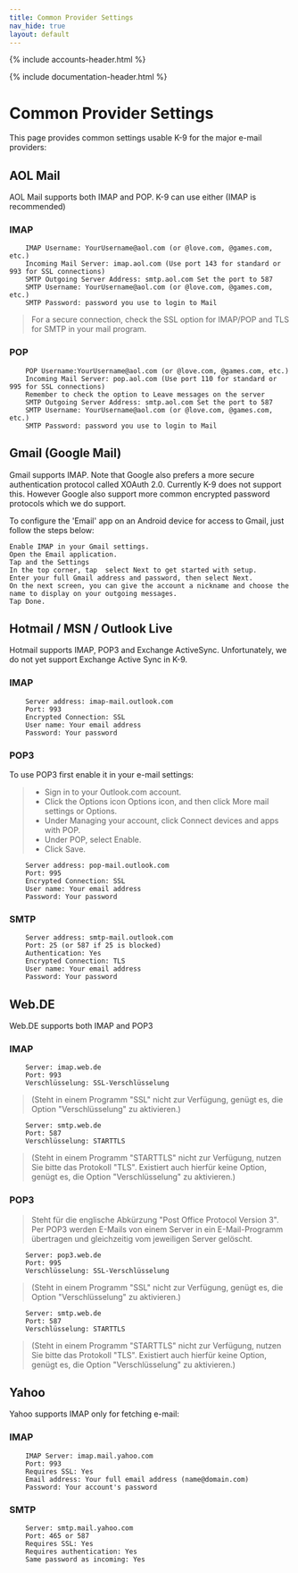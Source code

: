 ```yaml
---
title: Common Provider Settings 
nav_hide: true 
layout: default
---
```


{% include accounts-header.html %}

{% include documentation-header.html %}

# Common Provider Settings 

This page provides common settings usable K-9 for the major e-mail providers:

## AOL Mail

AOL Mail supports both IMAP and POP. K-9 can use either (IMAP is recommended)

### IMAP

        IMAP Username: YourUsername@aol.com (or @love.com, @games.com, etc.)
        Incoming Mail Server: imap.aol.com (Use port 143 for standard or 993 for SSL connections)
        SMTP Outgoing Server Address: smtp.aol.com Set the port to 587
        SMTP Username: YourUsername@aol.com (or @love.com, @games.com, etc.)
        SMTP Password: password you use to login to Mail 

> For a secure connection, check the SSL option for IMAP/POP and TLS for SMTP in your mail program.

### POP

        POP Username:YourUsername@aol.com (or @love.com, @games.com, etc.)
        Incoming Mail Server: pop.aol.com (Use port 110 for standard or 995 for SSL connections)
        Remember to check the option to Leave messages on the server 
        SMTP Outgoing Server Address: smtp.aol.com Set the port to 587
        SMTP Username: YourUsername@aol.com (or @love.com, @games.com, etc.)
        SMTP Password: password you use to login to Mail 

## Gmail (Google Mail)

Gmail supports IMAP. Note that Google also prefers a more secure authentication protocol called XOAuth 2.0. 
Currently K-9 does not support this. However Google also support more common encrypted password protocols 
which we do support.

To configure the 'Email' app on an Android device for access to Gmail, just follow the steps below:

    Enable IMAP in your Gmail settings.
    Open the Email application.
    Tap and the Settings
    In the top corner, tap  select Next to get started with setup.
    Enter your full Gmail address and password, then select Next.
    On the next screen, you can give the account a nickname and choose the name to display on your outgoing messages. 
    Tap Done.

## Hotmail / MSN / Outlook Live

Hotmail supports IMAP, POP3 and Exchange ActiveSync. Unfortunately, we do not yet support Exchange Active Sync in K-9. 

### IMAP

        Server address: imap-mail.outlook.com
        Port: 993
        Encrypted Connection: SSL
        User name: Your email address
        Password: Your password

### POP3

To use POP3 first enable it in your e-mail settings:

> * Sign in to your Outlook.com account.
> * Click the Options icon Options icon, and then click More mail settings or Options.
> * Under Managing your account, click Connect devices and apps with POP.
> * Under POP, select Enable.
> * Click Save.
    
        Server address: pop-mail.outlook.com
        Port: 995
        Encrypted Connection: SSL
        User name: Your email address
        Password: Your password

### SMTP

        Server address: smtp-mail.outlook.com
        Port: 25 (or 587 if 25 is blocked)
        Authentication: Yes
        Encrypted Connection: TLS
        User name: Your email address
        Password: Your password

## Web.DE

Web.DE supports both IMAP and POP3

### IMAP

        Server: imap.web.de
        Port: 993
        Verschlüsselung: SSL-Verschlüsselung
>(Steht in einem Programm "SSL" nicht zur Verfügung, genügt es, die Option "Verschlüsselung" zu aktivieren.)

        Server: smtp.web.de
        Port: 587
        Verschlüsselung: STARTTLS
>(Steht in einem Programm "STARTTLS" nicht zur Verfügung, nutzen Sie bitte das Protokoll "TLS". Existiert auch hierfür keine Option, genügt es, die Option "Verschlüsselung" zu aktivieren.)

### POP3

> Steht für die englische Abkürzung "Post Office Protocol Version 3". Per POP3 werden E-Mails von einem Server in ein E-Mail-Programm übertragen und gleichzeitig vom jeweiligen Server gelöscht.

        Server: pop3.web.de
        Port: 995
        Verschlüsselung: SSL-Verschlüsselung
        
> (Steht in einem Programm "SSL" nicht zur Verfügung, genügt es, die Option "Verschlüsselung" zu aktivieren.)

        Server: smtp.web.de
        Port: 587
        Verschlüsselung: STARTTLS

> (Steht in einem Programm "STARTTLS" nicht zur Verfügung, nutzen Sie bitte das Protokoll "TLS". Existiert auch hierfür keine Option, genügt es, die Option "Verschlüsselung" zu aktivieren.)

## Yahoo

Yahoo supports IMAP only for fetching e-mail:

### IMAP

        IMAP Server: imap.mail.yahoo.com
        Port: 993
        Requires SSL: Yes
        Email address: Your full email address (name@domain.com)
        Password: Your account's password

### SMTP

        Server: smtp.mail.yahoo.com
        Port: 465 or 587
        Requires SSL: Yes
        Requires authentication: Yes
        Same password as incoming: Yes
